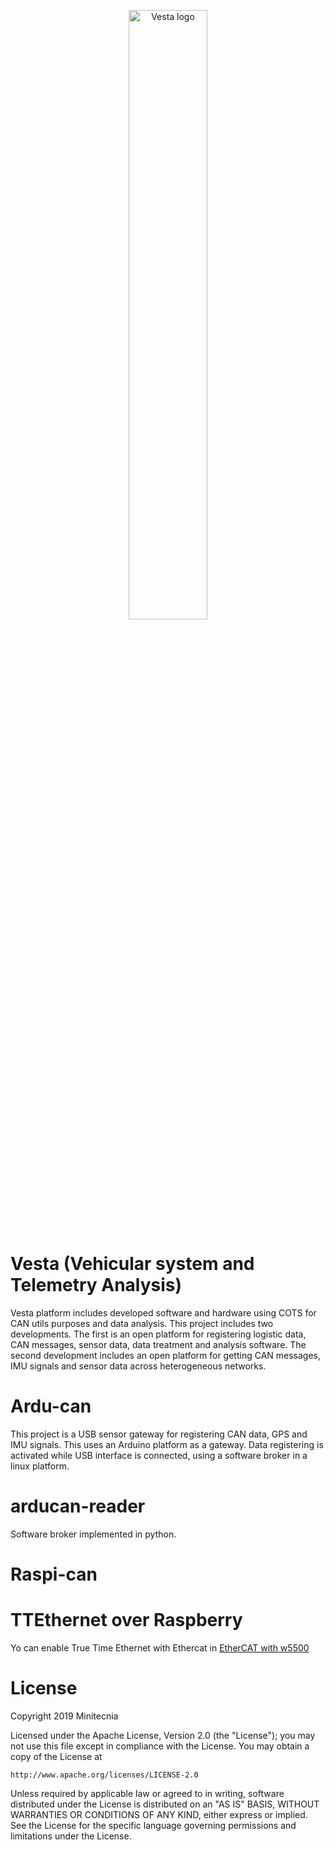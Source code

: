 <p align="center">
<img src="https://upload.wikimedia.org/wikipedia/commons/1/14/Vesta_full_mosaic.jpg" alt="Vesta logo" width=50% height=50% />
</p>

# Vesta (Vehicular system and Telemetry Analysis)

Vesta platform includes developed software and hardware using COTS for CAN utils purposes and data analysis. This project includes two developments. The first is an open platform for registering logistic data, CAN messages, sensor data, data treatment and analysis software. The second development includes an open platform for getting CAN messages, IMU signals and sensor data across heterogeneous networks.

# Ardu-can
This project is a USB sensor gateway for registering CAN data, GPS and IMU signals. This uses an Arduino platform as a gateway. Data registering is activated while USB interface is connected, using a software broker in a linux platform.
# arducan-reader
Software broker implemented in python.

# Raspi-can

# TTEthernet over Raspberry
Yo can enable True Time Ethernet with Ethercat in <a href=https://github.com/thanhtam-h/soem-w5500-rpi>EtherCAT with w5500</a>

# License

Copyright 2019 Minitecnia

Licensed under the Apache License, Version 2.0 (the "License");
you may not use this file except in compliance with the License.
You may obtain a copy of the License at

    http://www.apache.org/licenses/LICENSE-2.0

Unless required by applicable law or agreed to in writing, software
distributed under the License is distributed on an "AS IS" BASIS,
WITHOUT WARRANTIES OR CONDITIONS OF ANY KIND, either express or implied.
See the License for the specific language governing permissions and
limitations under the License.
